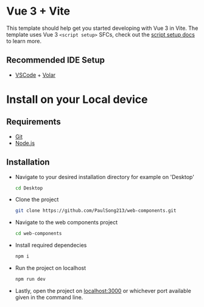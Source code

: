 # Vue 3 + Vite

This template should help get you started developing with Vue 3 in Vite. The template uses Vue 3 `<script setup>` SFCs, check out the [script setup docs](https://v3.vuejs.org/api/sfc-script-setup.html#sfc-script-setup) to learn more.

## Recommended IDE Setup

- [VSCode](https://code.visualstudio.com/) + [Volar](https://marketplace.visualstudio.com/items?itemName=johnsoncodehk.volar)

# Install on your Local device

## Requirements
- [Git](https://git-scm.com/downloads)
- [Node.js](https://nodejs.org/en/download/)

## Installation
- Navigate to your desired installation directory for example on 'Desktop'
  ```sh
  cd Desktop
  ```
- Clone the project
  ```sh
  git clone https://github.com/PaulSong213/web-components.git
  ```
  
- Navigate to the web components project
  ```sh
  cd web-components
  ```
- Install required dependecies
  ```sh
  npm i
  ```
- Run the project on localhost
  ```sh
  npm run dev
  ```
- Lastly, open the project on [localhost:3000](http://localhost:3000) or whichever port available given in the command line.
